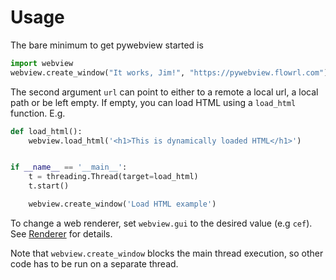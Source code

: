 # Usage

The bare minimum to get pywebview started is

``` python
import webview
webview.create_window("It works, Jim!", "https://pywebview.flowrl.com")
```

The second argument `url` can point to either to a remote a local url, a local path or be left empty. If empty, you can load HTML using a `load_html` function. E.g.

``` python
def load_html():
    webview.load_html('<h1>This is dynamically loaded HTML</h1>')


if __name__ == '__main__':
    t = threading.Thread(target=load_html)
    t.start()

    webview.create_window('Load HTML example')
```

To change a web renderer, set `webview.gui` to the desired value (e.g `cef`). See [Renderer](/guide/renderer.md) for details.

Note that `webview.create_window` blocks the main thread execution, so other code has to be run on a separate thread.
